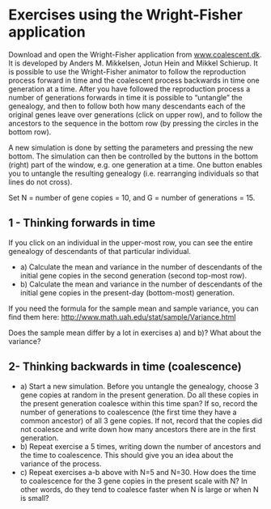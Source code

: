Exercises using the Wright-Fisher application
===============

Download and open the Wright-Fisher application from www.coalescent.dk. It is developed by Anders M. Mikkelsen, Jotun Hein and Mikkel Schierup. It is possible to use the Wright-Fisher animator to follow the reproduction process forward in time and the coalescent process backwards in time one generation at a time. After you have followed the reproduction process a number of generations forwards in time it is possible to “untangle” the genealogy, and then to follow both how many descendants each of the original genes leave over generations (click on upper row), and to follow the ancestors to the sequence in the bottom row (by pressing the circles in the bottom row).

A new simulation is done by setting the parameters and pressing the new bottom. The simulation can then be controlled by the buttons in the bottom (right) part of the window, e.g. one generation at a time. One button enables you to untangle the resulting genealogy (i.e. rearranging individuals so that lines do not cross).

Set N = number of gene copies = 10, and G = number of generations = 15.

## 1 - Thinking forwards in time

If you click on an individual in the upper-most row, you can see the entire genealogy of descendants of that particular individual.

- a) Calculate the mean and variance in the number of descendants of the initial gene copies in the second generation (second top-most row).
- b) Calculate the mean and variance in the number of descendants of the initial gene copies in the present-day (bottom-most) generation.

If you need the formula for the sample mean and sample variance, you can find them here: http://www.math.uah.edu/stat/sample/Variance.html 

Does the sample mean differ by a lot in exercises a) and b)? What about the variance?


## 2- Thinking backwards in time (coalescence)

- a) Start a new simulation. Before you untangle the genealogy, choose 3 gene copies at random in the present generation. Do all these copies in the present generation coalesce within this time span? If so, record the number of generations to coalescence (the first time they have a common ancestor) of all 3 gene copies. If not, record that the copies did not coalesce and write down how many ancestors there are in the first generation.
- b) Repeat exercise a 5 times, writing down the number of ancestors and the time to coalescence. This should give you an idea about the variance of the process.
- c) Repeat exercises a-b above with N=5 and N=30. How does the time to coalescence for the 3 gene copies in the present scale with N? In other words, do they tend to coalesce faster when N is large or when N is small?
